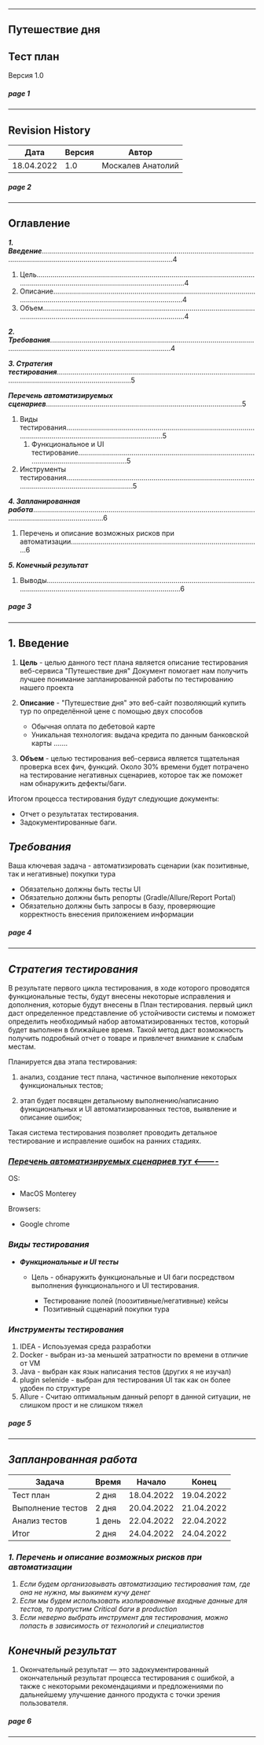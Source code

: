 
------
## **Путешествие дня**

Тест план
--------
Версия 1.0

##### ***page 1***  


-------

## **Revision History**

              
  Дата         | Версия | Автор
------------- | -------|--------- 
18.04.2022    | 1.0    | Москалев Анатолий

##### ***page 2***
----------
## **Оглавление**

***1. Введение***..............................................................................................................................................................................................4
   1. Цель.................................................................................................................................................................................................4
   2. Описание........................................................................................................................................................................................4
   1. Объем..............................................................................................................................................................................................4

***2. Требования***.........................................................................................................................................................................................4

***3. Стратегия тестирования***..................................................................................................................................................................5

***Перечень автоматизируемых сценариев***...................................................................................................5

1. Виды тестирования.......................................................................................................................................................................5
    1. Функциональное и UI тестирование.........................................................................................................................................5
  1. Инструменты тестирования........................................................................................................................................................5

***4. Запланированная работа***................................................................................................................................................................6

1. Перечень и описание возможных рисков при автоматизации................................................................................................6

***5. Конечный результат***
   1. Выводы..........................................................................................................................................................................................6
##### ***page 3***
______
## **1. Введение** 
1. **Цель** - целью данного тест плана является описание тестирования веб-сервиса "Путешествие дня"
Документ помогает нам получить лучшее понимание запланированной работы по тестированию нашего проекта

2. **Описание** - "Путешествие дня" это веб-сайт позволяющий купить тур по определённой цене с помощью двух способов

    - Обычная оплата по дебетовой карте
    - Уникальная технология: выдача кредита по данным банковской карты
    .......
1. **Объем** - целью тестирования веб-сервиса является тщательная проверка всех фич, функций.
Около 30% времени будет потрачено на тестирование негативных сценариев, которое так же поможет нам обнаружить дефекты/баги.

Итогом процесса тестирования будут следующие документы:

- Отчет о результатах тестирования.
- Задокументированные баги.

## ***Требования***
Ваша ключевая задача - автоматизировать сценарии (как позитивные, так и негативные) покупки тура

 - Обязательно должны быть тесты UI
 - Обязательно должны быть репорты (Gradle/Allure/Report Portal)
 - Обязательно должны быть запросы в базу, проверяющие корректность внесения приложением информации
##### ***page 4***
-----
## ***Стратегия тестирования***

В результате первого цикла тестирования, в ходе которого проводятся функциональные тесты,
будут внесены некоторые исправления и дополнения, которые будут внесены в План тестирования.
первый цикл даст определенное представление об устойчивости системы и
поможет определить необходимый набор автоматизированных тестов, который будет выполнен в ближайшее время. Такой метод
даст возможность получить подробный отчет о товаре и привлечет
внимание к слабым местам.

Планируется два этапа тестирования:

1. анализ, создание тест плана, частичное выполнение некоторых
функциональных тестов;

2. этап будет посвящен детальному выполнению/написанию функциональных и UI автоматизированных тестов,
выявление и описание ошибок;



Такая система тестирования позволяет проводить детальное тестирование и
исправление ошибок на ранних стадиях.

### [***Перечень автоматизируемых сценариев тут <----***](Test-keys.md)

OS:

- MacOS Monterey

Browsers:

- Google chrome 

### ***Виды тестирования***
- ***Функциональные и UI тесты***

   - Цель - обнаружить функциональные и UI баги посредством выполнения функционального и UI тестирования.

     - Тестирование полей (поозитивные/негативные) кейсы
     - Позитивный сцценарий покупки тура


### ***Инструменты тестирования***

1. IDEA - Испоьзуемая среда разработки 
1. Docker - выбран из-за меньшей затратности по времени в отличие от VM
1. Java - выбран как язык написания тестов (других я не изучал)
1. plugin selenide - выбран для тестирования UI так как он более удобен по структуре
1. Allure - Считаю оптимальным данный репорт в данной ситуации, не слишком прост и не слишком тяжел

##### ***page 5***
-----
## ***Запланрованная работа***

  Задача      | Время  | Начало    | Конец
------------- | -------|-----------|------------
Тест план     | 2 дня | 18.04.2022| 19.04.2022 
Выполнение тестов | 2 дня | 20.04.2022 | 21.04.2022
Анализ тестов | 1 день | 22.04.2022 | 22.04.2022
Итог | 2 дня | 24.04.2022 | 24.04.2022

### ***1. Перечень и описание возможных рисков при автоматизации***

1. *Если будем организовывать автоматизацию тестирования там, где она не нужна, мы выкинем кучу денег*
2. *Если мы будем использовать изолированные входные данные для тестов, то пропустим Critical баги в production*
3. *Если неверно выбрать инструмент для тестирования, можно попасть в зависимость от технологий и специалистов*

## ***Конечный результат***

1. Окончательный результат — это задокументированный окончательный результат процесса тестирования с ошибкой, а также с некоторыми рекомендациями и предложениями по дальнейшему
улучшение данного продукта с точки зрения пользователя.
##### ***page 6***
-----








